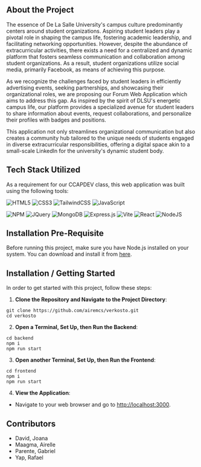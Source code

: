 ## About the Project

The essence of De La Salle University's campus culture predominantly centers around student organizations. Aspiring student leaders play a pivotal role in shaping the campus life, fostering academic leadership, and facilitating networking opportunities. However, despite the abundance of extracurricular activities, there exists a need for a centralized and dynamic platform that fosters seamless communication and collaboration among student organizations. As a result, student organizations utilize social media, primarily Facebook, as means of achieving this purpose. 

As we recognize the challenges faced by student leaders in efficiently advertising events, seeking partnerships, and showcasing their organizational roles, we are proposing our Forum Web Application which aims to address this gap. As inspired by the spirit of DLSU's energetic campus life, our platform provides a specialized avenue for student leaders to share information about events, request collaborations, and personalize their profiles with badges and positions. 

This application not only streamlines organizational communication but also creates a community hub tailored to the unique needs of students engaged in diverse extracurricular responsibilities, offering a digital space akin to a small-scale LinkedIn for the university's dynamic student body.

## Tech Stack Utilized

As a requirement for our CCAPDEV class, this web application was built using the following tools:

![HTML5](https://img.shields.io/badge/html5-%23E34F26.svg?style=for-the-badge&logo=html5&logoColor=white)
![CSS3](https://img.shields.io/badge/css3-%231572B6.svg?style=for-the-badge&logo=css3&logoColor=white)
![TailwindCSS](https://img.shields.io/badge/Tailwind_CSS-38B2AC?style=for-the-badge&logo=tailwind-css&logoColor=white)
![JavaScript](https://img.shields.io/badge/javascript-%23323330.svg?style=for-the-badge&logo=javascript&logoColor=%23F7DF1E)

![NPM](https://img.shields.io/badge/npm-CB3837?style=for-the-badge&logo=npm&logoColor=white)
![JQuery](https://img.shields.io/badge/jQuery-0769AD?style=for-the-badge&logo=jquery&logoColor=white)
![MongoDB](https://img.shields.io/badge/MongoDB-%234ea94b.svg?style=for-the-badge&logo=mongodb&logoColor=white)
![Express.js](https://img.shields.io/badge/express.js-%23404d59.svg?style=for-the-badge&logo=express&logoColor=%2361DAFB)
![Vite](https://img.shields.io/badge/Vite-B73BFE?style=for-the-badge&logo=vite&logoColor=FFD62E)
![React](https://img.shields.io/badge/react-%2320232a.svg?style=for-the-badge&logo=react&logoColor=%2361DAFB)
![NodeJS](https://img.shields.io/badge/node.js-6DA55F?style=for-the-badge&logo=node.js&logoColor=white)

## Installation Pre-Requisite
Before running this project, make sure you have Node.js installed on your system. You can download and install it from [here](https://nodejs.org/en/download/).

## Installation / Getting Started
In order to get started with this project, follow these steps:

1. **Clone the Repository and Navigate to the Project Directory**: 

```shell
git clone https://github.com/airemcs/verkosto.git
cd verkosto
```

2. **Open a Terminal, Set Up, then Run the Backend**: 

```shell
cd backend
npm i
npm run start
```

3. **Open another Terminal, Set Up, then Run the Frontend**: 

```shell
cd frontend
npm i
npm run start
```

4. **View the Application**:
- Navigate to your web browser and go to [http://localhost:3000](http://localhost:3000).

## Contributors
- David, Joana
- Maagma, Airelle
- Parente, Gabriel
- Yap, Rafael
